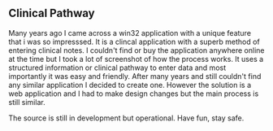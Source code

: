 ## Clinical Pathway

Many years ago I came across a win32 application with a unique feature that i was so impresssed. It is a clincal application with a superb method of entering clinical notes. I couldn't find or buy the application anywhere online at the time but I took a lot of screenshot of how the process works. It uses a structured information or clinical pathway to enter data and most importantly it was easy and friendly. After many years and still couldn't find any similar application I decided to create one. However the solution is a web application and I had to make design changes but the main process is still similar.

The source is still in development but operational. Have fun, stay safe.
